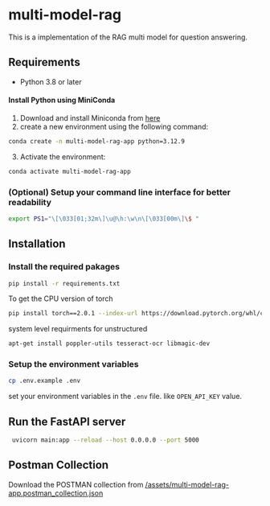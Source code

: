 # multi-model-rag

This is a implementation of the RAG multi model for question answering.

## Requirements

- Python 3.8 or later

#### Install Python using MiniConda

1) Download and install Miniconda from [here](https://www.anaconda.com/docs/getting-started/miniconda/install#quickstart-install-instructions)
2) create a new environment using the following command:
```bash
conda create -n multi-model-rag-app python=3.12.9
```
3) Activate the environment:
```bash
conda activate multi-model-rag-app
```

### (Optional) Setup your command line interface for better readability
```bash
export PS1="\[\033[01;32m\]\u@\h:\w\n\[\033[00m\]\$ "
```

## Installation 

### Install the required pakages

```bash
pip install -r requirements.txt
```
To get the CPU version of torch

```bash
pip install torch==2.0.1 --index-url https://download.pytorch.org/whl/cpu
```
system level requirments for unstructured
```bash
apt-get install poppler-utils tesseract-ocr libmagic-dev
```
### Setup the environment variables

```bash
cp .env.example .env
```

set your environment variables in the `.env` file. like `OPEN_API_KEY` value.

## Run the FastAPI server
```bash
 uvicorn main:app --reload --host 0.0.0.0 --port 5000
```
## Postman Collection

Download the POSTMAN collection from [/assets/multi-model-rag-app.postman_collection.json](/assets\multi-model-rag-app.postman_collection.json)
